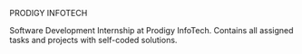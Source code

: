 PRODIGY INFOTECH

Software Development Internship at Prodigy InfoTech. Contains all assigned tasks and projects with self-coded solutions.

